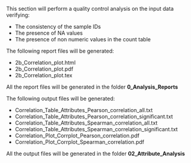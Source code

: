 This section will perform a quality control analysis on the input data verifying:

* The consistency of the sample IDs
* The presence of NA values
* The presence of non numeric values in the count table

The following report files will be generated:

* 2b_Correlation_plot.html
* 2b_Correlation_plot.pdf
* 2b_Correlation_plot.tex

All the report files will be generated in the folder **0_Analysis_Reports**

The following output files will be generated:

* Correlation_Table_Attributes_Pearson_correlation_all.txt
* Correlation_Table_Attributes_Pearson_correlation_significant.txt
* Correlation_Table_Attributes_Spearman_correlation_all.txt
* Correlation_Table_Attributes_Spearman_correlation_significant.txt
* Correlation_Plot_Corrplot_Pearson_correlation.pdf
* Correlation_Plot_Corrplot_Spearman_correlation.pdf

All the output files will be generated in the folder **02_Attribute_Analysis**